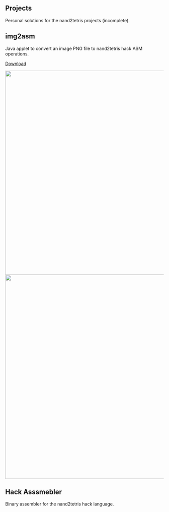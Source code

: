 
## Projects

Personal solutions for the nand2tetris projects (incomplete).

## img2asm

Java applet to convert an image PNG file to nand2tetris hack ASM operations.

[Download](https://github.com/ExoSkeletons/nand2tetris/releases/download/v1.0.0/img2asm.jar)

<img src="https://i.imgur.com/cgu4pmE.png" width="648">
<img src="https://i.imgur.com/wyIG1ic.png" width="648">

## Hack Asssmebler

Binary assembler for the nand2tetris hack language.
